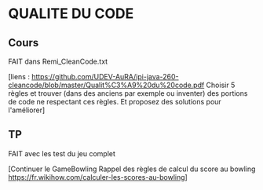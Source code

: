 # QUALITE DU CODE

## Cours

FAIT dans Remi_CleanCode.txt

[liens : https://github.com/UDEV-AuRA/ipi-java-260-cleancode/blob/master/Qualit%C3%A9%20du%20code.pdf
Choisir 5 règles et trouver (dans des anciens par exemple ou inventer) des portions de code ne respectant ces règles.
Et proposez des solutions pour l'améliorer]

## TP

FAIT avec les test du jeu complet

[Continuer le GameBowling
Rappel des règles de calcul du score au bowling
 https://fr.wikihow.com/calculer-les-scores-au-bowling]
